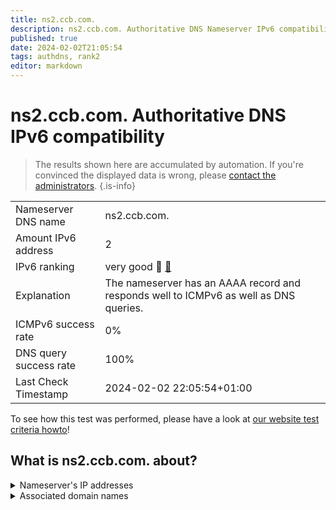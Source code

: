 ```yaml
---
title: ns2.ccb.com.
description: ns2.ccb.com. Authoritative DNS Nameserver IPv6 compatibility
published: true
date: 2024-02-02T21:05:54
tags: authdns, rank2
editor: markdown
---
```


# ns2.ccb.com. Authoritative DNS IPv6 compatibility

> The results shown here are accumulated by automation. If you're convinced the displayed data is wrong, please [contact the administrators](/howto/chat). 
{.is-info}




|   |   |
| - | - |
| Nameserver DNS name | ns2.ccb.com.
| Amount IPv6 address | 2
| IPv6 ranking | very good :2nd_place_medal: [🔗](/howto/ranking) |
| Explanation | The nameserver has an AAAA record and responds well to ICMPv6 as well as DNS queries. |
| ICMPv6 success rate | 0%|
| DNS query success rate | 100% |
| Last Check Timestamp | 2024-02-02 22:05:54+01:00 |

To see how this test was performed, please have a look at [our website test criteria howto](/howto/testcriteria/authdns)!


## What is ns2.ccb.com. about?




<details>
<summary>Nameserver's IP addresses</summary>

2409:874c:d10:b0::1

240e:668:2a03::1

</details>



<details>
<summary>Associated domain names</summary>

www.ccb.com

</details>
